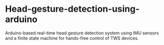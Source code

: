 # Head-gesture-detection-using-arduino
Arduino-based real-time head gesture detection system using IMU sensors and a finite state machine for hands-free control of TWS devices.
